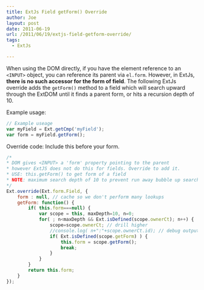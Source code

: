 ```yaml
---
title: ExtJs Field getForm() Override
author: Joe
layout: post
date: 2011-06-19
url: /2011/06/19/extjs-field-getform-override/
tags:
  - ExtJs

---
```

When using the DOM directly, if you have the element reference to an `<INPUT>` object, you can reference its parent via `el.form`. However, in ExtJs, **there is no such accessor for the form of field**. The following ExtJs override adds the `getForm()` method to a field which will search upward through the ExtDOM until it finds a parent form, or hits a recursion depth of 10.

Example usage:

```javascript
// Example useage
var myField = Ext.getCmp('myField');
var form = myField.getForm();
```

Override code: Include this before your form.

```javascript
/*
* DOM gives <INPUT> a 'form' property pointing to the parent
* however ExtJS does not do this for fields. Override to add it.
* USE: this.getForm() to get form of a field
* NOTE: maximum search depth of 10 to prevent run away bubble up search
*/
Ext.override(Ext.form.Field, {
    form : null, // cache so we don't perform many lookups
    getForm: function() {
        if( this.form===null) {
            var scope = this, maxDepth=10, n=0;
            for( ; n<maxDepth && Ext.isDefined(scope.ownerCt); n++) {
                scope=scope.ownerCt; // drill higher
                //console.log( n+":"+scope.ownerCt.id); // debug output
                if( Ext.isDefined(scope.getForm) ) {
                    this.form = scope.getForm();
                    break;
                }
            }
        }
        return this.form;
    }
});
```

